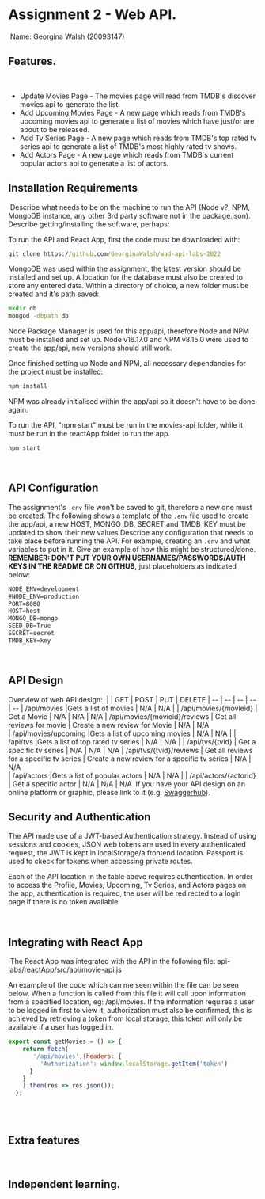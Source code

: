 # Assignment 2 - Web API.
​
Name: Georgina Walsh (20093147)
​
## Features.
​
 + Update Movies Page - The movies page will read from TMDB's discover movies api to generate the list.
​
 + Add Upcoming Movies Page - A new page which reads from TMDB's upcoming movies api to generate a list of movies which have just/or are about to be released.
​
+ Add Tv Series Page - A new page which reads from TMDB's top rated tv series api to generate a list of TMDB's most highly rated tv shows.
​
+ Add Actors Page - A new page which reads from TMDB's current popular actors api to generate a list of actors.
​
## Installation Requirements
​
Describe what needs to be on the machine to run the API (Node v?, NPM, MongoDB instance, any other 3rd party software not in the package.json). 
​
Describe getting/installing the software, perhaps:

To run the API and React App, first the code must be downloaded with:​

```bat
git clone https://github.com/GeorginaWalsh/wad-api-labs-2022
```

MongoDB was used within the assignment, the latest version should be installed and set up. A location for the database must also be created to store any entered data. Within a directory of choice, a new folder must be created and it's path saved:

```bat
mkdir db
mongod -dbpath db
```

Node Package Manager is used for this app/api,  therefore Node and NPM must be installed and set up. Node v16.17.0 and NPM v8.15.0 were used to create the app/api, new versions should still work.


Once finished setting up Node and NPM, all necessary dependancies for the project must be installed:

```bat
npm install
```

NPM was already initialised within the app/api so it doesn't have to be done again. 

To run the API, "npm start" must be run in the movies-api folder, while it must be run in the reactApp folder to run the app.

```bat
npm start
```
​
## API Configuration
The assignment's ``.env`` file won't be saved to git, therefore a new one must be created. The following shows a template of the ``.env`` file used to create the app/api, a new HOST, MONGO_DB, SECRET and TMDB_KEY must be updated to show their new values
Describe any configuration that needs to take place before running the API. For example, creating an ``.env`` and what variables to put in it. Give an example of how this might be structured/done.
**REMEMBER: DON'T PUT YOUR OWN USERNAMES/PASSWORDS/AUTH KEYS IN THE README OR ON GITHUB,** just placeholders as indicated below:
​
```bat
NODE_ENV=development
#NODE_ENV=production
PORT=8080
HOST=host
MONGO_DB=mongo
SEED_DB=True
SECRET=secret
TMDB_KEY=key
```
​
​
## API Design
Overview of web API design: 
​
|  |  GET | POST | PUT | DELETE
| -- | -- | -- | -- | -- 
| /api/movies |Gets a list of movies | N/A | N/A |
| /api/movies/{movieid} | Get a Movie | N/A | N/A | N/A
| /api/movies/{movieid}/reviews | Get all reviews for movie | Create a new review for Movie | N/A | N/A  
| /api/movies/upcoming |Gets a list of upcoming movies | N/A | N/A |
| /api/tvs |Gets a list of top rated tv series | N/A | N/A |
| /api/tvs/{tvid} | Get a specific tv series | N/A | N/A | N/A
| /api/tvs/{tvid}/reviews | Get all reviews for a specific tv series | Create a new review for a specific tv series | N/A | N/A  
| /api/actors |Gets a list of popular actors | N/A | N/A |
| /api/actors/{actorid} | Get a specific actor | N/A | N/A | N/A
​
If you have your API design on an online platform or graphic, please link to it (e.g. [Swaggerhub](https://app.swaggerhub.com/)).
​
​
## Security and Authentication
The API made use of a JWT-based Authentication strategy. Instead of using sessions and cookies, JSON web tokens are used in every authenticated request, the JWT is kept in localStorage/a frontend location. Passport is used to ckeck for tokens when accessing private routes.

Each of the API location in the table above requires authentication. In order to access the Profile, Movies, Upcoming, Tv Series, and Actors pages on the app, authentication is required, the user will be redirected to a login page if there is no token available.

​
## Integrating with React App
​
The React App was integrated with the API in the following file: 
api-labs/reactApp/src/api/movie-api.js

An example of the code which can me seen within the file can be seen below. When a function is called from this file it will call upon information from a specified location, eg: /api/movies. If the information requires a user to be logged in first to view it, authorization must also be confirmed, this is achieved by retrieving a token from local storage, this token will only be available if a user has logged in.

~~~Javascript
export const getMovies = () => {
    return fetch(
       '/api/movies',{headers: {
         'Authorization': window.localStorage.getItem('token')
      }
    }
    ).then(res => res.json());
  };
​
~~~
​
## Extra features
​ 
​
## Independent learning.
​
